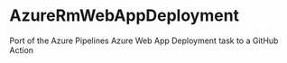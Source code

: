 # AzureRmWebAppDeployment
Port of the Azure Pipelines Azure Web App Deployment task to a GitHub Action
